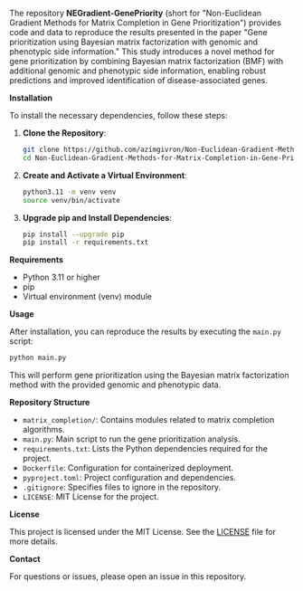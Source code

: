 The repository **NEGradient-GenePriority** (short for "Non-Euclidean Gradient Methods for Matrix Completion in Gene Prioritization") provides code and data to reproduce the results presented in the paper "Gene prioritization using Bayesian matrix factorization with genomic and phenotypic side information." This study introduces a novel method for gene prioritization by combining Bayesian matrix factorization (BMF) with additional genomic and phenotypic side information, enabling robust predictions and improved identification of disease-associated genes.

**Installation**

To install the necessary dependencies, follow these steps:

1. **Clone the Repository**:
   ```bash
   git clone https://github.com/azimgivron/Non-Euclidean-Gradient-Methods-for-Matrix-Completion-in-Gene-Prioritization.git
   cd Non-Euclidean-Gradient-Methods-for-Matrix-Completion-in-Gene-Prioritization
   ```

2. **Create and Activate a Virtual Environment**:
   ```bash
   python3.11 -m venv venv
   source venv/bin/activate
   ```

3. **Upgrade pip and Install Dependencies**:
   ```bash
   pip install --upgrade pip
   pip install -r requirements.txt
   ```

**Requirements**

- Python 3.11 or higher
- pip
- Virtual environment (venv) module

**Usage**

After installation, you can reproduce the results by executing the `main.py` script:

```bash
python main.py
```

This will perform gene prioritization using the Bayesian matrix factorization method with the provided genomic and phenotypic data.

**Repository Structure**

- `matrix_completion/`: Contains modules related to matrix completion algorithms.
- `main.py`: Main script to run the gene prioritization analysis.
- `requirements.txt`: Lists the Python dependencies required for the project.
- `Dockerfile`: Configuration for containerized deployment.
- `pyproject.toml`: Project configuration and dependencies.
- `.gitignore`: Specifies files to ignore in the repository.
- `LICENSE`: MIT License for the project.

**License**

This project is licensed under the MIT License. See the [LICENSE](LICENSE) file for more details.

**Contact**

For questions or issues, please open an issue in this repository.
